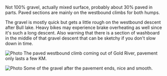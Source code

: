 Not 100% gravel, actually mixed surface, probably about 30% paved in parts. Paved sections are mainly on the westbound climbs for both humps.

The gravel is mostly quick but gets a little rough on the westbound descent after Bull lake. Heavy bikes may experience brake overheating as well since it's such a long descent. Also warning that there is a section of washboard in the middle of that gravel descent that can be sketchy if you don't slow down in time.

![Photo](resources/img/head-bay-rd-1.jpg)
The paved westbound climb coming out of Gold River, pavement only lasts a few KM.

![Photo](resources/img/head-bay-rd-2.jpg)
Some of the gravel after the pavement ends, nice and smooth.